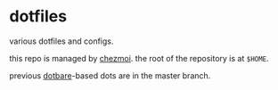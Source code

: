 # dotfiles

various dotfiles and configs.

this repo is managed by [chezmoi](https://www.chezmoi.io/). the root of the repository is at `$HOME`.

previous [dotbare](https://github.com/kazhala/dotbare)-based dots are in the master branch.
